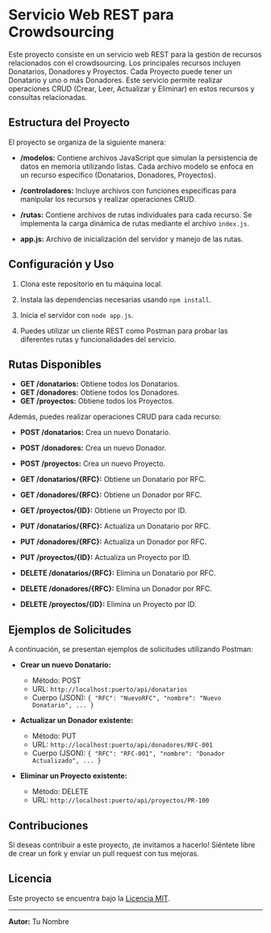 # Servicio Web REST para Crowdsourcing

Este proyecto consiste en un servicio web REST para la gestión de recursos relacionados con el crowdsourcing. Los principales recursos incluyen Donatarios, Donadores y Proyectos. Cada Proyecto puede tener un Donatario y uno o más Donadores. Este servicio permite realizar operaciones CRUD (Crear, Leer, Actualizar y Eliminar) en estos recursos y consultas relacionadas.

## Estructura del Proyecto

El proyecto se organiza de la siguiente manera:

- **/modelos:** Contiene archivos JavaScript que simulan la persistencia de datos en memoria utilizando listas. Cada archivo modelo se enfoca en un recurso específico (Donatarios, Donadores, Proyectos).

- **/controladores:** Incluye archivos con funciones específicas para manipular los recursos y realizar operaciones CRUD.

- **/rutas:** Contiene archivos de rutas individuales para cada recurso. Se implementa la carga dinámica de rutas mediante el archivo `index.js`.

- **app.js:** Archivo de inicialización del servidor y manejo de las rutas.

## Configuración y Uso

1. Clona este repositorio en tu máquina local.

2. Instala las dependencias necesarias usando `npm install`.

3. Inicia el servidor con `node app.js`.

4. Puedes utilizar un cliente REST como Postman para probar las diferentes rutas y funcionalidades del servicio.

## Rutas Disponibles

- **GET /donatarios:** Obtiene todos los Donatarios.
- **GET /donadores:** Obtiene todos los Donadores.
- **GET /proyectos:** Obtiene todos los Proyectos.

Además, puedes realizar operaciones CRUD para cada recurso:

- **POST /donatarios:** Crea un nuevo Donatario.
- **POST /donadores:** Crea un nuevo Donador.
- **POST /proyectos:** Crea un nuevo Proyecto.

- **GET /donatarios/{RFC}:** Obtiene un Donatario por RFC.
- **GET /donadores/{RFC}:** Obtiene un Donador por RFC.
- **GET /proyectos/{ID}:** Obtiene un Proyecto por ID.

- **PUT /donatarios/{RFC}:** Actualiza un Donatario por RFC.
- **PUT /donadores/{RFC}:** Actualiza un Donador por RFC.
- **PUT /proyectos/{ID}:** Actualiza un Proyecto por ID.

- **DELETE /donatarios/{RFC}:** Elimina un Donatario por RFC.
- **DELETE /donadores/{RFC}:** Elimina un Donador por RFC.
- **DELETE /proyectos/{ID}:** Elimina un Proyecto por ID.

## Ejemplos de Solicitudes

A continuación, se presentan ejemplos de solicitudes utilizando Postman:

- **Crear un nuevo Donatario:**
  - Método: POST
  - URL: `http://localhost:puerto/api/donatarios`
  - Cuerpo (JSON): `{ "RFC": "NuevoRFC", "nombre": "Nuevo Donatario", ... }`

- **Actualizar un Donador existente:**
  - Método: PUT
  - URL: `http://localhost:puerto/api/donadores/RFC-001`
  - Cuerpo (JSON): `{ "RFC": "RFC-001", "nombre": "Donador Actualizado", ... }`

- **Eliminar un Proyecto existente:**
  - Método: DELETE
  - URL: `http://localhost:puerto/api/proyectos/PR-100`

## Contribuciones

Si deseas contribuir a este proyecto, ¡te invitamos a hacerlo! Siéntete libre de crear un fork y enviar un pull request con tus mejoras.

## Licencia

Este proyecto se encuentra bajo la [Licencia MIT](LICENSE).

---
**Autor:** Tu Nombre
